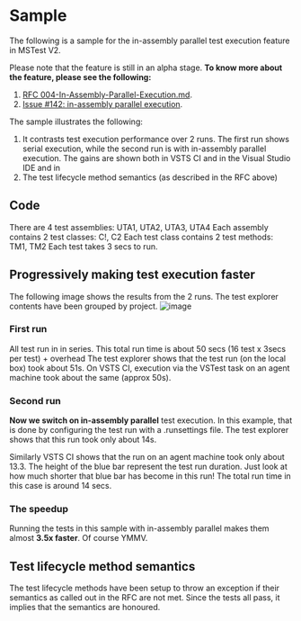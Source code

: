 # Sample
The following is a sample for the in-assembly parallel test execution feature in MSTest V2.

Please note that the feature is still in an alpha stage.
**To know more about the feature, please see  the following:**
1. [RFC 004-In-Assembly-Parallel-Execution.md](https://github.com/Microsoft/testfx-docs/blob/master/RFCs/004-In-Assembly-Parallel-Execution.md).
2. [Issue #142: in-assembly parallel execution](https://github.com/Microsoft/testfx/issues/142).

The sample illustrates the following:
1. It contrasts test execution performance over 2 runs. The first run shows serial execution, while the second run is with in-assembly parallel execution. The gains are shown both in VSTS CI and in the Visual Studio IDE and in 
2. The test lifecycle method semantics (as described in the RFC above)

## Code
There are 4 test assemblies: UTA1, UTA2, UTA3, UTA4
Each assembly contains 2 test classes: C!, C2
Each test class contains 2 test methods: TM1, TM2
Each test takes 3 secs to run.

## Progressively making test execution faster
The following image shows the results from the 2 runs. The test explorer contents have been grouped by project.
![image](image.jpg)

### First run
All test run in in series. This total run time is about 50 secs (16 test x 3secs per test) + overhead
The test explorer shows that the test run (on the local box) took about 51s.
On VSTS CI, execution via the VSTest task on an agent machine took about the same (approx 50s).

### Second run
**Now we switch on in-assembly parallel** test execution.
In this example, that is done by configuring the test run with a .runsettings file.
The test explorer shows that this run took only about 14s.

Similarly VSTS CI shows that the run on an agent machine took only about 13.3. The height of the blue bar represent the test run duration. Just look at how much shorter that blue bar has become in this run!
The total run time in this case is around 14 secs.

### The speedup
Running the tests in this sample with in-assembly parallel makes them almost **3.5x faster**.
Of course YMMV.

## Test lifecycle method semantics
The test lifecycle methods have been setup to throw an exception if their semantics as called out in the RFC are not met. Since the tests all pass, it implies that the semantics are honoured.
